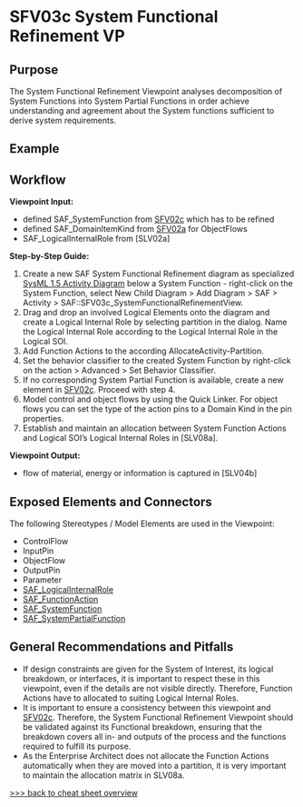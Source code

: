 # SFV03c System Functional Refinement VP

## Purpose
The System Functional Refinement Viewpoint analyses decomposition of System Functions into System Partial Functions in order achieve understanding and agreement about the System functions sufficient to derive system requirements.

## Example

## Workflow
**Viewpoint Input:**
* defined SAF_SystemFunction from [SFV02c](System-Functional-Breakdown-Viewpoint.md) which has to be refined
* defined SAF_DomainItemKind from [SFV02a](System-Domain-Item-Kind-Viewpoint.md) for ObjectFlows
* SAF_LogicalInternalRole from [SLV02a]

**Step-by-Step Guide:**
1.  Create a new SAF System Functional Refinement diagram as specialized [SysML 1.5 Activity Diagram](https://sparxsystems.com/enterprise_architect_user_guide/16.1/modeling_languages/sysml_activity_diagram.html) below a System Function - right-click on the System Function, select New Child Diagram > Add Diagram > SAF > Activity > SAF::SFV03c_SystemFunctionalRefinementView.
2.	Drag and drop an involved Logical Elements onto the diagram and create a Logical Internal Role by selecting partition in the dialog. Name the Logical Internal Role according to the Logical Internal Role in the Logical SOI.
3.	Add Function Actions to the according AllocateActivity-Partition.
4.	Set the behavior classifier to the created System Function by right-click on the action > Advanced > Set Behavior Classifier.
5.	If no corresponding System Partial Function is available, create a new element in [SFV02c](System-Functional-Breakdown-Viewpoint.md). Proceed with step 4.
6.	Model control and object flows by using the Quick Linker. For object flows you can set the type of the action pins to a Domain Kind in the pin properties.
7.	Establish and maintain an allocation between System Function Actions and Logical SOI’s Logical Internal Roles in [SLV08a].

**Viewpoint Output:**
* flow of material, energy or information is captured in [SLV04b]

## Exposed Elements and Connectors
The following Stereotypes / Model Elements are used in the Viewpoint:
* ControlFlow
* InputPin
* ObjectFlow
* OutputPin
* Parameter
* [SAF_LogicalInternalRole](https://github.com/GfSE/SAF-Specification/blob/TdSE2023/stereotypes.md#SAF_LogicalContextRole)
* [SAF_FunctionAction](https://github.com/GfSE/SAF-Specification/blob/TdSE2023/stereotypes.md#SAF_FunctionAction)
* [SAF_SystemFunction](https://github.com/GfSE/SAF-Specification/blob/TdSE2023/stereotypes.md#SAF_SystemFunction)
* [SAF_SystemPartialFunction](https://github.com/GfSE/SAF-Specification/blob/TdSE2023/stereotypes.md#SAF_SystemPartialFunction)


## General Recommendations and Pitfalls
* If design constraints are given for the System of Interest, its logical breakdown, or interfaces, it is important to respect these in this viewpoint, even if the details are not visible directly. Therefore, Function Actions have to allocated to suiting Logical Internal Roles.
* It is important to ensure a consistency between this viewpoint and [SFV02c](System-Functional-Breakdown-Viewpoint.md). Therefore, the System Functional Refinement Viewpoint should be validated against its Functional breakdown, ensuring that the breakdown covers all in- and outputs of the process and the functions required to fulfill its purpose.
* As the Enterprise Architect does not allocate the Function Actions automatically when they are moved into a partition, it is very important to maintain the allocation matrix in SLV08a.

[>>> back to cheat sheet overview](../CheatSheet.md)
